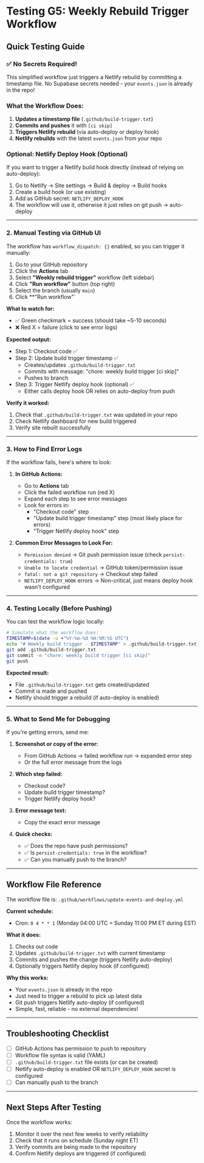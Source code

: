 # Testing G5: Weekly Rebuild Trigger Workflow

## Quick Testing Guide

### ✅ **No Secrets Required!**

This simplified workflow just triggers a Netlify rebuild by committing a timestamp file. No Supabase secrets needed - your `events.json` is already in the repo!

### What the Workflow Does:

1. **Updates a timestamp file** (`.github/build-trigger.txt`)
2. **Commits and pushes** it with `[ci skip]`
3. **Triggers Netlify rebuild** (via auto-deploy or deploy hook)
4. **Netlify rebuilds** with the latest `events.json` from your repo

### Optional: Netlify Deploy Hook (Optional)

If you want to trigger a Netlify build hook directly (instead of relying on auto-deploy):
1. Go to Netlify → Site settings → Build & deploy → Build hooks
2. Create a build hook (or use existing)
3. Add as GitHub secret: `NETLIFY_DEPLOY_HOOK`
4. The workflow will use it, otherwise it just relies on git push → auto-deploy

---

### 2. Manual Testing via GitHub UI

The workflow has `workflow_dispatch: {}` enabled, so you can trigger it manually:

1. Go to your GitHub repository
2. Click the **Actions** tab
3. Select **"Weekly rebuild trigger"** workflow (left sidebar)
4. Click **"Run workflow"** button (top right)
5. Select the branch (usually `main`)
6. Click **"Run workflow"`

**What to watch for:**
- ✅ Green checkmark = success (should take ~5-10 seconds)
- ❌ Red X = failure (click to see error logs)

**Expected output:**
- Step 1: Checkout code ✅
- Step 2: Update build trigger timestamp ✅
  - Creates/updates `.github/build-trigger.txt`
  - Commits with message: "chore: weekly build trigger [ci skip]"
  - Pushes to branch
- Step 3: Trigger Netlify deploy hook (optional) ✅
  - Either calls deploy hook OR relies on auto-deploy from push

**Verify it worked:**
1. Check that `.github/build-trigger.txt` was updated in your repo
2. Check Netlify dashboard for new build triggered
3. Verify site rebuilt successfully

---

### 3. How to Find Error Logs

If the workflow fails, here's where to look:

1. **In GitHub Actions:**
   - Go to **Actions** tab
   - Click the failed workflow run (red X)
   - Expand each step to see error messages
   - Look for errors in:
     - "Checkout code" step
     - "Update build trigger timestamp" step (most likely place for errors)
     - "Trigger Netlify deploy hook" step

2. **Common Error Messages to Look For:**
   - `Permission denied` → Git push permission issue (check `persist-credentials: true`)
   - `Unable to locate credential` → GitHub token/permission issue
   - `fatal: not a git repository` → Checkout step failed
   - `NETLIFY_DEPLOY_HOOK` errors → Non-critical, just means deploy hook wasn't configured

---

### 4. Testing Locally (Before Pushing)

You can test the workflow logic locally:

```bash
# Simulate what the workflow does:
TIMESTAMP=$(date -u +"%Y-%m-%d %H:%M:%S UTC")
echo "# Weekly build trigger - $TIMESTAMP" > .github/build-trigger.txt
git add .github/build-trigger.txt
git commit -m "chore: weekly build trigger [ci skip]"
git push
```

**Expected result:**
- File `.github/build-trigger.txt` gets created/updated
- Commit is made and pushed
- Netlify should trigger a rebuild (if auto-deploy is enabled)

---

### 5. What to Send Me for Debugging

If you're getting errors, send me:

1. **Screenshot or copy of the error:**
   - From GitHub Actions → failed workflow run → expanded error step
   - Or the full error message from the logs

2. **Which step failed:**
   - Checkout code?
   - Update build trigger timestamp?
   - Trigger Netlify deploy hook?

3. **Error message text:**
   - Copy the exact error message

4. **Quick checks:**
   - ✅ Does the repo have push permissions?
   - ✅ Is `persist-credentials: true` in the workflow?
   - ✅ Can you manually push to the branch?

---

## Workflow File Reference

The workflow file is: `.github/workflows/update-events-and-deploy.yml`

**Current schedule:**
- Cron: `0 4 * * 1` (Monday 04:00 UTC = Sunday 11:00 PM ET during EST)

**What it does:**
1. Checks out code
2. Updates `.github/build-trigger.txt` with current timestamp
3. Commits and pushes the change (triggers Netlify auto-deploy)
4. Optionally triggers Netlify deploy hook (if configured)

**Why this works:**
- Your `events.json` is already in the repo
- Just need to trigger a rebuild to pick up latest data
- Git push triggers Netlify auto-deploy (if configured)
- Simple, fast, reliable - no external dependencies!

---

## Troubleshooting Checklist

- [ ] GitHub Actions has permission to push to repository
- [ ] Workflow file syntax is valid (YAML)
- [ ] `.github/build-trigger.txt` file exists (or can be created)
- [ ] Netlify auto-deploy is enabled OR `NETLIFY_DEPLOY_HOOK` secret is configured
- [ ] Can manually push to the branch

---

## Next Steps After Testing

Once the workflow works:
1. Monitor it over the next few weeks to verify reliability
2. Check that it runs on schedule (Sunday night ET)
3. Verify commits are being made to the repository
4. Confirm Netlify deploys are triggered (if configured)

